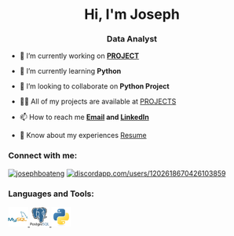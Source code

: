 <h1 align="center">Hi, I'm Joseph</h1>
<h3 align="center">Data Analyst</h3>

- 🔭 I’m currently working on **[PROJECT](https://github.com/Joseph-Boateng/DATA-ANALYTICS-PROJECTS)**

- 🌱 I’m currently learning **Python**

- 👯 I’m looking to collaborate on **Python Project**

- 👨‍💻 All of my projects are available at [PROJECTS](https://github.com/Joseph-Boateng/DATA-ANALYTICS-PROJECTS)

- 📫 How to reach me **[Email](ajenimboateng221@gmail.com) and [LinkedIn](https://linkedin.com/in/josephboateng)**

- 📄 Know about my experiences [Resume](https://rb.gy/kzxip9)

<h3 align="left">Connect with me:</h3>
<p align="left">
<a href="https://linkedin.com/in/josephboateng" target="blank"><img align="center" src="https://raw.githubusercontent.com/rahuldkjain/github-profile-readme-generator/master/src/images/icons/Social/linked-in-alt.svg" alt="josephboateng" height="30" width="40" /></a>
<a href="https://discord.gg/1202618670426103859" target="blank"><img align="center" src="https://raw.githubusercontent.com/rahuldkjain/github-profile-readme-generator/master/src/images/icons/Social/discord.svg" alt="discordapp.com/users/1202618670426103859" height="30" width="40" /></a>
</p>

<h3 align="left">Languages and Tools:</h3>
<p align="left"> <a href="https://www.mysql.com/" target="_blank" rel="noreferrer"> <img src="https://raw.githubusercontent.com/devicons/devicon/master/icons/mysql/mysql-original-wordmark.svg" alt="mysql" width="40" height="40"/> </a> <a href="https://www.postgresql.org" target="_blank" rel="noreferrer"> <img src="https://raw.githubusercontent.com/devicons/devicon/master/icons/postgresql/postgresql-original-wordmark.svg" alt="postgresql" width="40" height="40"/> </a> <a href="https://www.python.org" target="_blank" rel="noreferrer"> <img src="https://raw.githubusercontent.com/devicons/devicon/master/icons/python/python-original.svg" alt="python" width="40" height="40"/> </a> </p>

